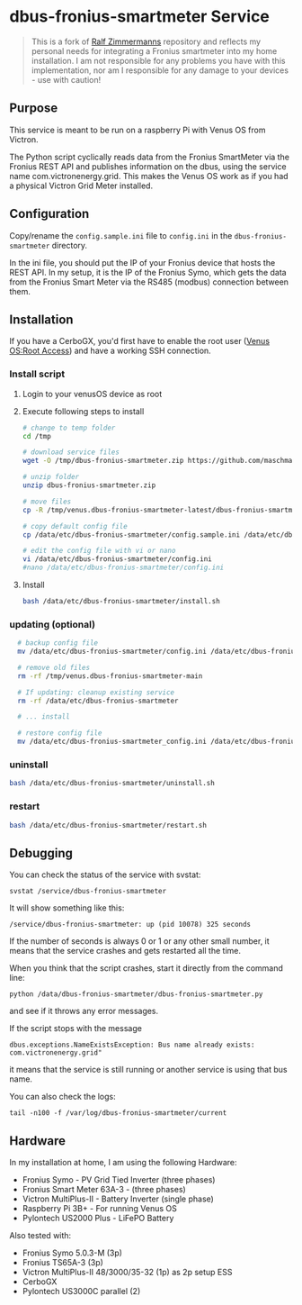 # dbus-fronius-smartmeter Service

> This is a fork of [Ralf Zimmermanns](https://github.com/RalfZim/venus.dbus-fronius-smartmeter) repository and reflects my personal needs for integrating a Fronius smartmeter 
> into my home installation. I am not responsible for any problems you have with this implementation, nor am I 
> responsible for any damage to your devices - use with caution!

## Purpose

This service is meant to be run on a raspberry Pi with Venus OS from Victron.

The Python script cyclically reads data from the Fronius SmartMeter via the Fronius REST API and publishes information on the dbus, using the service name com.victronenergy.grid. This makes the Venus OS work as if you had a physical Victron Grid Meter installed.

## Configuration

Copy/rename the `config.sample.ini` file to `config.ini` in the `dbus-fronius-smartmeter` directory.

In the ini file, you should put the IP of your Fronius device that hosts the REST API. In my setup, it is the IP of the Fronius Symo, which gets the data from the Fronius Smart Meter via the RS485 (modbus) connection between them.

## Installation

If you have a CerboGX, you'd first have to enable the root user ([Venus OS:Root Access](https://www.victronenergy.com/live/ccgx:root_access#root_access)) and have a working SSH connection.

### Install script

1. Login to your venusOS device as root
2. Execute following steps to install
    ```bash
    # change to temp folder
    cd /tmp

    # download service files
    wget -O /tmp/dbus-fronius-smartmeter.zip https://github.com/maschmann/venus.dbus-fronius-smartmeter/archive/refs/tags/latest.zip

    # unzip folder
    unzip dbus-fronius-smartmeter.zip

    # move files
    cp -R /tmp/venus.dbus-fronius-smartmeter-latest/dbus-fronius-smartmeter /data/etc/

    # copy default config file
    cp /data/etc/dbus-fronius-smartmeter/config.sample.ini /data/etc/dbus-fronius-smartmeter/config.ini

    # edit the config file with vi or nano
    vi /data/etc/dbus-fronius-smartmeter/config.ini
    #nano /data/etc/dbus-fronius-smartmeter/config.ini
    ```

3. Install
    ```bash
    bash /data/etc/dbus-fronius-smartmeter/install.sh
    ```

### updating (optional)

```bash
  # backup config file
  mv /data/etc/dbus-fronius-smartmeter/config.ini /data/etc/dbus-fronius-smartmeter_config_backup.ini

  # remove old files
  rm -rf /tmp/venus.dbus-fronius-smartmeter-main

  # If updating: cleanup existing service
  rm -rf /data/etc/dbus-fronius-smartmeter

  # ... install 

  # restore config file
  mv /data/etc/dbus-fronius-smartmeter_config.ini /data/etc/dbus-fronius-smartmeter/config.ini
```

### uninstall

```bash
bash /data/etc/dbus-fronius-smartmeter/uninstall.sh
```

### restart

```bash
bash /data/etc/dbus-fronius-smartmeter/restart.sh
```

## Debugging

You can check the status of the service with svstat:

`svstat /service/dbus-fronius-smartmeter`

It will show something like this:

`/service/dbus-fronius-smartmeter: up (pid 10078) 325 seconds`

If the number of seconds is always 0 or 1 or any other small number, it means that the service crashes and gets restarted all the time.

When you think that the script crashes, start it directly from the command line:

`python /data/dbus-fronius-smartmeter/dbus-fronius-smartmeter.py`

and see if it throws any error messages.

If the script stops with the message

`dbus.exceptions.NameExistsException: Bus name already exists: com.victronenergy.grid"`

it means that the service is still running or another service is using that bus name.

You can also check the logs:

`tail -n100 -f /var/log/dbus-fronius-smartmeter/current`

## Hardware

In my installation at home, I am using the following Hardware:

- Fronius Symo - PV Grid Tied Inverter (three phases)
- Fronius Smart Meter 63A-3 - (three phases)
- Victron MultiPlus-II - Battery Inverter (single phase)
- Raspberry Pi 3B+ - For running Venus OS
- Pylontech US2000 Plus - LiFePO Battery

Also tested with:

- Fronius Symo 5.0.3-M (3p)
- Fronius TS65A-3 (3p)
- Victron MultiPlus-II 48/3000/35-32 (1p) as 2p setup ESS
- CerboGX
- Pylontech US3000C parallel (2)
